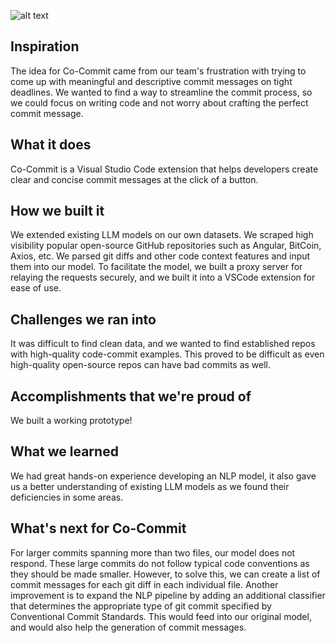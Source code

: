 ![alt text](https://github.com/qasimy123/commitgen/blob/18822c4f63355ca003fee2f4f8559bbef29c9265/co-commit%20App.png)

## Inspiration

The idea for Co-Commit came from our team's frustration with trying to come up with meaningful and descriptive commit messages on tight deadlines. We wanted to find a way to streamline the commit process, so we could focus on writing code and not worry about crafting the perfect commit message.

## What it does

Co-Commit is a Visual Studio Code extension that helps developers create clear and concise commit messages at the click of a button. 

## How we built it
We extended existing LLM models on our own datasets. We scraped high visibility popular open-source GitHub repositories such as Angular, BitCoin, Axios, etc. We parsed git diffs and other code context features and input them into our model. To facilitate the model, we built a proxy server for relaying the requests securely, and we built it into a VSCode extension for ease of use. 

## Challenges we ran into
It was difficult to find clean data, and we wanted to find established repos with high-quality code-commit examples. This proved to be difficult as even high-quality open-source repos can have bad commits as well.
## Accomplishments that we're proud of
We built a working prototype!

## What we learned
We had great hands-on experience developing an NLP model, it also gave us a better understanding of existing LLM models as we found their deficiencies in some areas.

## What's next for Co-Commit
For larger commits spanning more than two files, our model does not respond. These large commits do not follow typical code conventions as they should be made smaller. However, to solve this, we can create a list of commit messages for each git diff in each individual file. Another improvement is to expand the NLP pipeline by adding an additional classifier that determines the appropriate type of git commit specified by Conventional Commit Standards. This would feed into our original model, and would also help the generation of commit messages.
